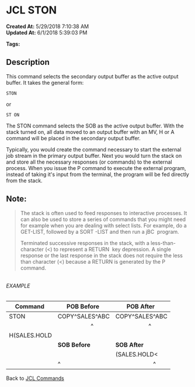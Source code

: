# JCL STON

**Created At:** 5/29/2018 7:10:38 AM  
**Updated At:** 6/1/2018 5:39:03 PM  

**Tags:**
<badge text='buffer' vertical='middle' />
<badge text='jcl' vertical='middle' />

## Description 

This command selects the secondary output buffer as the active output buffer. It takes the general form:

```
STON
```

or

```
ST ON
```



The STON command selects the SOB as the active output buffer. With the stack turned on, all data moved to an output buffer with an MV, H or A command will be placed in the secondary output buffer.

Typically, you would create the command necessary to start the external job stream in the primary output buffer. Next you would turn the stack on and store all the necessary responses (or commands) to the external process. When you issue the P command to execute the external program, instead of taking it's input from the terminal, the program will be fed directly from the stack.

## Note: 


> The stack is often used to feed responses to interactive processes. It can also be used to store a series of commands that you might need for example when you are dealing with select lists. For example, do a GET-LIST, followed by a SORT -LIST and then run a jBC  program.
> 
> Terminated successive responses in the stack, with a less-than-character (&lt;) to represent a RETURN  key depression. A single response or the last response in the stack does not require the less than character (&lt;) because a RETURN is generated by the P command.


###### 


###### EXAMPLE


| Command  | POB Before  | POB After  |
| --- | --- | --- |
| STON<br> | COPY^SALES^ABC<br> | COPY^SALES^ABC<br> |
| <br> |                      ^  |                      ^     |
| H(SALES.HOLD<br> | <br> | <br> |
| <br> | **SOB Before**<br> | **SOB After**<br> |
| <br> | <br> | (SALES.HOLD&lt;<br> |
| <br> | ^<br> |                         ^ |




Back to [JCL Commands](jcl-commands)
